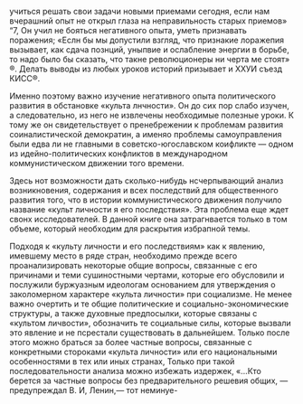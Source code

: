 учиться решать свои задачи новыми приемами сегодня, если нам вчерашний опыт не открыл глаза на неправильность старых приемов» “7, Он учил не бояться негативного опыта, уметь признавать поражения; «Еслн бы мы допустили взгляд, что признакие лоражепия вызывает, как сдача познций, уныпвие и ослабление энергии в борьбе, то надо было бы сказать, что такне революционеры ни черта ме стоят» ®. Делать выводы из любых уроков историй призывает и ХХУИ съезд КИСС®.

Именно поэтому важно изучение негативного опыта политического развития в обстановке «культа лнчности». Он до сих пор слабо изучен, а следовательно, из него не извлечены необходимые полезные уроки. К тому же он свидетельствует о пренебрежении к проблемам развития соиналистической демократин, а именяо проблемы самоуправления были едва ли не главными в советско-югославском коифликте — одном из идейно-политических конфликтов в международном коммунистическом движении того времени.

Здесь нот возможности дать сколько-нибудь нсчерпывающий анализ возникновения, содержания и всех последствий для общественного развития того, что в истории коммунистического движения получило название «культ личности я его последствия». Эта проблема еще ждет свонх исследователей. В данной книге она затрагнвается только в том объеме, который необходим для раскрытия избрапной темы.

Подходя к «культу личности и его последствиям» как к явлению, имевшему место в ряде стран, необходимо прежде всего проанализировать некоторые общие вопросы, связанные с его причинами и теми сушиностными чертами, которые его обусловили и послужили буржуазным идеологам основанием для утверждения о заколомерном характере «культа личности» при социализме. Не менее важно очертить и те общие политические и социально-экономические структуры, а также духовные предпосылки, которые связаны с «культом личвости», обозначить те социальные силы, которые вызвали это явление и не псрестали существовать в дальнейшем. Только после этого можно браться за более частные вопросы, связанные с конкретными стороками «культа личности» или его национальными особенностями в тех или иных странах, Только при такой последовательности анализа можно избежать издержек, «...Кто берется за частные вопросы без предварительного решевия общих, — предупреждал В. И, Ленин,— тот неминуе-
